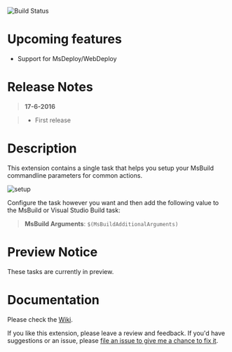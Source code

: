 ![Build Status](https://jessehouwing.visualstudio.com/_apis/public/build/definitions/a88536a2-a889-45a3-a955-ddf1af8aeba1/36/badge)

# Upcoming features

 - Support for MsDeploy/WebDeploy

# Release Notes
> **17-6-2016**

> - First release


# Description

This extension contains a single task that helps you setup your MsBuild commandline parameters for common actions.

![setup](https://raw.githubusercontent.com/jessehouwing/vsts-msbuild-helper-task/master/extension/images/Screenshots/setup.png)

Configure the task however you want and then add the following value to the MsBuild or Visual Studio Build task:

> **MsBuild Arguments**: `$(MsBuildAdditionalArguments)`

# Preview Notice

These tasks are currently in preview.

# Documentation

Please check the [Wiki](https://github.com/jessehouwing/vsts-msbuild-helper-task/wiki).

If you like this extension, please leave a review and feedback. If you'd have suggestions or an issue, please [file an issue to give me a chance to fix it](https://github.com/jessehouwing/vsts-msbuild-helper-task/issues).
